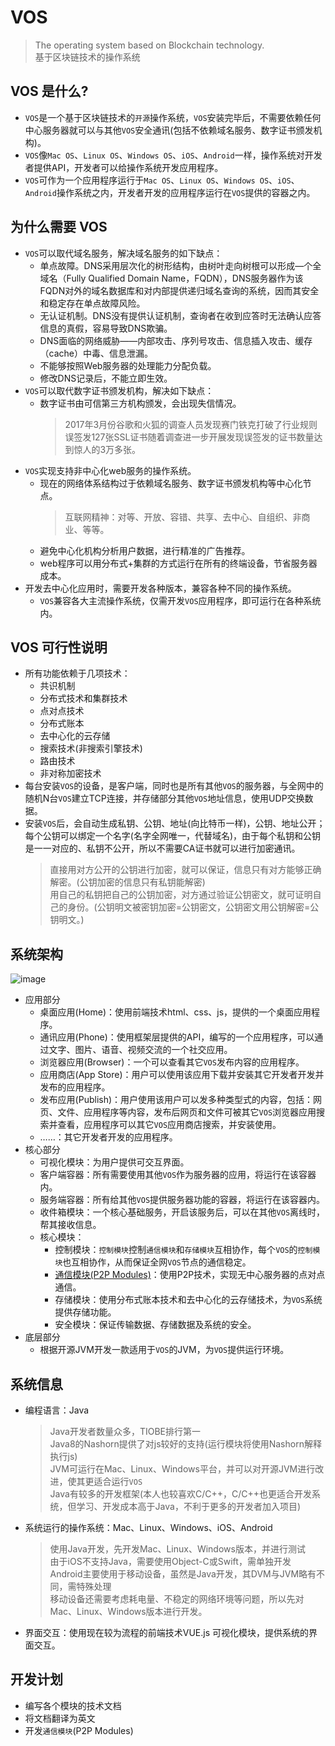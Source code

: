 # VOS
>The operating system based on Blockchain technology.<br>
基于区块链技术的操作系统


## VOS 是什么?
* `VOS`是一个基于区块链技术的`开源`操作系统，`VOS`安装完毕后，不需要依赖任何中心服务器就可以与其他`VOS`安全通讯(包括不依赖域名服务、数字证书颁发机构)。
* `VOS`像`Mac OS`、`Linux OS`、`Windows OS`、`iOS`、`Android`一样，操作系统对开发者提供API，开发者可以给操作系统开发应用程序。
* `VOS`可作为一个应用程序运行于`Mac OS`、`Linux OS`、`Windows OS`、`iOS`、`Android`操作系统之内，开发者开发的应用程序运行在`VOS`提供的容器之内。

## 为什么需要 VOS
* `VOS`可以取代域名服务，解决域名服务的如下缺点：
    * 单点故障。DNS采用层次化的树形结构，由树叶走向树根可以形成—个全域名（Fully Qualified Domain Name，FQDN），DNS服务器作为该FQDN对外的域名数据库和对内部提供递归域名查询的系统，因而其安全和稳定存在单点故障风险。
    * 无认证机制。DNS没有提供认证机制，查询者在收到应答时无法确认应答信息的真假，容易导致DNS欺骗。
    * DNS面临的网络威胁——内部攻击、序列号攻击、信息插入攻击、缓存（cache）中毒、信息泄漏。
    * 不能够按照Web服务器的处理能力分配负载。
    * 修改DNS记录后，不能立即生效。
* `VOS`可以取代数字证书颁发机构，解决如下缺点：
    * 数字证书由可信第三方机构颁发，会出现失信情况。
        >2017年3月份谷歌和火狐的调查人员发现赛门铁克打破了行业规则误签发127张SSL证书随着调查进一步开展发现误签发的证书数量达到惊人的3万多张。
* `VOS`实现支持非中心化web服务的操作系统。
    * 现在的网络体系结构过于依赖域名服务、数字证书颁发机构等中心化节点。
        >互联网精神：对等、开放、容错、共享、去中心、自组织、非商业、等等。
    * 避免中心化机构分析用户数据，进行精准的广告推荐。
    * web程序可以用分布式+集群的方式运行在所有的终端设备，节省服务器成本。
* 开发去中心化应用时，需要开发各种版本，兼容各种不同的操作系统。
    * `VOS`兼容各大主流操作系统，仅需开发`VOS`应用程序，即可运行在各种系统内。
## VOS 可行性说明
* 所有功能依赖于几项技术：
    * 共识机制
    * 分布式技术和集群技术
    * 点对点技术
    * 分布式账本
    * 去中心化的云存储
    * 搜索技术(非搜索引擎技术)
    * 路由技术
    * 非对称加密技术
* 每台安装`VOS`的设备，是客户端，同时也是所有其他`VOS`的服务器，与全网中的随机N台`VOS`建立TCP连接，并存储部分其他`VOS`地址信息，使用UDP交换数据。
* 安装`VOS`后，会自动生成私钥、公钥、地址(向比特币一样)，公钥、地址公开；每个公钥可以绑定一个名字(名字全网唯一，代替域名)，由于每个私钥和公钥是一一对应的、私钥不公开，所以不需要CA证书就可以进行加密通讯。
    >直接用对方公开的公钥进行加密，就可以保证，信息只有对方能够正确解密。(公钥加密的信息只有私钥能解密)<br/>
    用自己的私钥把自己的公钥加密，对方通过验证公钥密文，就可证明自己的身份。(公钥明文被密钥加密=公钥密文，公钥密文用公钥解密=公钥明文。)
## 系统架构
![image](https://raw.githubusercontent.com/freemanpeng/VOS/master/VOS.jpg)
* 应用部分
    * 桌面应用(Home)：使用前端技术html、css、js，提供的一个桌面应用程序。
    * 通讯应用(Phone)：使用框架层提供的API，编写的一个应用程序，可以通过文字、图片、语音、视频交流的一个社交应用。
    * 浏览器应用(Browser)：一个可以查看其它`VOS`发布内容的应用程序。
    * 应用商店(App Store)：用户可以使用该应用下载并安装其它开发者开发并发布的应用程序。
    * 发布应用(Publish)：用户使用该用户可以发多种类型式的内容，包括：网页、文件、应用程序等内容，发布后网页和文件可被其它`VOS`浏览器应用搜索并查看，应用程序可以其它`VOS`应用商店搜索，并安装使用。
    * ……：其它开发者开发的应用程序。
* 核心部分
    * 可视化模块：为用户提供可交互界面。
    * 客户端容器：所有需要使用其他`VOS`作为服务器的应用，将运行在该容器内。
    * 服务端容器：所有给其他`VOS`提供服务器功能的容器，将运行在该容器内。
    * 收件箱模块：一个核心基础服务，开启该服务后，可以在其他`VOS`离线时，帮其接收信息。
    * 核心模块：
        * 控制模块：`控制模块`控制`通信模块`和`存储模块`互相协作，每个`VOS`的`控制模块`也互相协作，从而保证全网`VOS`节点的通信稳定。
        * [通信模块(P2P Modules)](https://github.com/freemanpeng/VOS/blob/master/TechnicalDocument(zh-CN)/P2PModules(zh-CN).md)：使用P2P技术，实现无中心服务器的点对点通信。
        * 存储模块：使用分布式账本技术和去中心化的云存储技术，为`VOS`系统提供存储功能。
        * 安全模块：保证传输数据、存储数据及系统的安全。
* 底层部分
    * 根据开源JVM开发一款适用于`VOS`的JVM，为`VOS`提供运行环境。
## 系统信息
* 编程语言：Java
    > Java开发者数量众多，TIOBE排行第一</br>
    Java8的Nashorn提供了对js较好的支持(运行模块将使用Nashorn解释执行js)</br>
    JVM可运行在Mac、Linux、Windows平台，并可以对开源JVM进行改进，使其更适合运行`VOS`</br>
    Java有较多的开发框架(本人也较喜欢C/C++，C/C++也更适合开发系统，但学习、开发成本高于Java，不利于更多的开发者加入项目)</br>
* 系统运行的操作系统：Mac、Linux、Windows、iOS、Android
    > 使用Java开发，先开发Mac、Linux、Windows版本，并进行测试</br>
    由于iOS不支持Java，需要使用Object-C或Swift，需单独开发</br>
    Android主要使用于移动设备，虽然是Java开发，其DVM与JVM略有不同，需特殊处理</br>
    移动设备还需要考虑耗电量、不稳定的网络环境等问题，所以先对Mac、Linux、Windows版本进行开发。
* 界面交互：使用现在较为流程的前端技术VUE.js
    可视化模块，提供系统的界面交互。

## 开发计划
* 编写各个模块的技术文档
* 将文档翻译为英文
* 开发`通信模块`(P2P Modules)

